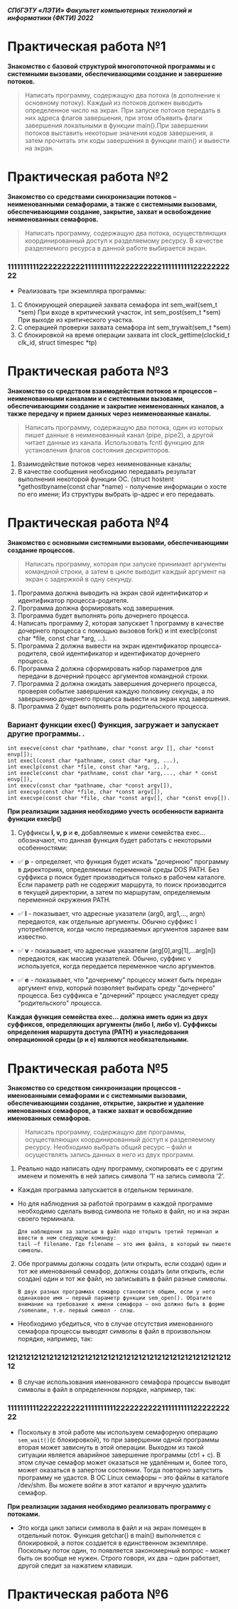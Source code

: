 ***СПбГЭТУ «ЛЭТИ»
Факультет компьютерных технологий и информатики (ФКТИ) 2022***
# Практическая работа №1
**Знакомство с базовой структурой многопоточной программы и с системными вызовами, обеспечивающими создание и завершение потоков.**
>Написать программу, содержащую два потока (в дополнение к основному потоку). Каждый из потоков должен выводить определенное число на экран.
При запуске потоков передать в них адреса флагов завершения, при этом объявить флаги завершения локальными в функции main().При завершении потоков выставить некоторые значения кодов завершения, а затем прочитать эти коды завершения в функции main() и вывести на экран.
# Практическая работа №2
**Знакомство со средствами синхронизации потоков – неименованными семафорами, а также с системными вызовами, обеспечивающими создание, закрытие, захват и освобождение неименованных семафоров.**
>Написать программу, содержащую два потока, осуществляющих координированный доступ к разделяемому ресурсу. В качестве разделяемого ресурса в данной работе выбирается экран.

### 111111111122222222221111111111222222222211111111112222222222
- Реализовать три экземпляра программы:
1. С блокирующей операцией захвата семафора int sem_wait(sem_t *sem) При входе в критический участок, int sem_post(sem_t *sem) При выходе из критического участка.
2. С операцией проверки захвата семафора int sem_trywait(sem_t *sem) 
3. С блокировкой на время операции захвата int clock_gettime(clockid_t clk_id, struct timespec *tp)
# Практическая работа №3
**Знакомство со средством взаимодействия потоков и процессов – неименованными каналами и с системными вызовами, обеспечивающими создание и закрытие неименованных каналов, а также передачу и прием данных через неименованные каналы.**
>Написать программу, содержащую два потока, один из которых пишет данные в неименованный канал (pipe, pipe2), а другой читает данные из канала.
>Использовать fcntl функцию для установления флагов состояния дескрипторов.
1. Взаимодействие потоков через неименованные каналы;
2. В качестве сообщения необходимо передавать результат выполнения некоторой функции ОС. (struct hostent *gethostbyname(const char *name) - получение информации о хосте по его имени; Из структуры выбрать ip-адрес и его передавать.
# Практическая работа №4
**Знакомство с основными системными вызовами, обеспечивающими создание процессов.**
>Написать программу, которая при запуске принимает аргументы командной строки, а затем в цикле выводит каждый аргумент на экран с задержкой в одну секунду.
1. Программа  должна выводить на экран свой идентификатор и идентификатор процесса-родителя.
2. Программа  должна формировать код завершения.
3. Программа  будет выполнять роль дочернего процесса.
4. Написать программу 2, которая запускает 1 программу в качестве дочернего процесса с помощью вызовов fork() и int execlp(const char *file, const char *arg, ...).
5. Программа 2 должна вывести на экран идентификатор процесса-родителя, свой идентификатор и идентификатор дочернего процесса.
6. Программа 2 должна сформировать набор параметров для передачи в дочерний процесс аргументов командной строки.
7. Программа 2 должна ожидать завершения дочернего процесса, проверяя событие завершения каждую половину секунды, а по завершению дочернего процесса вывести на экран код завершения.
8. Программа 2 будет выполнять роль родительского процесса. 
### Вариант функции exec()  Функция, загружает и запускает другие программы.  . 
  
    int execve(const char *pathname, char *const argv [], char *const envp[]);
    int execl(const char *pathname, const char *arg, ...),
    int execlp(const char *file, const char *arg, ...),
    int execle(const char *pathname, const char *arg,..., char * const envp[]),
    int execv(const char *pathname, char *const argv[]),
    int execvp(const char *file, char *const argv[]),
    int execvpe(const char *file, char *const argv[], char *const envp[]).
**При реализации задания необходимо учесть особенности варианта функции execlp()**
1. Суффиксы **l, v, p** и **e**, добавляемые к имени семейства exec... обозначают, что данная функция будет работать с некоторыми особенностями:

-  &#9989; **p** - определяет, что функция будет искать "дочернюю" программу в директориях, определяемых переменной среды DOS PATH. Без суффикса p поиск будет  производиться только в рабочем каталоге. Если параметр path  не  содержит  маршрута, то поиск производится в текущей директории, а затем по маршрутaм, определяемым переменной окружения PATH.

-  &#9989; **l** - показывает, что адресные указатели (arg0, arg1,..., argn) передаются, как отдельные аргументы. Обычно суффикс l употребляется, когда число передаваемых аргументов заранее вам известно.

-  &#9989; **v** - показывает, что адресные указатели (arg[0],arg[1],...arg[n]) передаются, как массив указателей. Обычно, суффикс v используется, когда передаeтся переменное число аргументов.

-  &#9989; **e** - показывает, что "дочернему" процессу может быть передан аргумент envp, который позволяет выбирать среду "дочернего" процесса. Без суффикса e "дочерний" процесс унаследует среду "родительского" процесса.

**Каждая функция семейства exec... должна иметь один из двух суффиксов, определяющих аргументы (либо l, либо v). Суффиксы определения маршрута доступа (PATH) и унаследования операционной среды (p и e) являются необязательными.**
# Практическая работа №5
**Знакомство со средством синхронизации процессов - именованными семафорами и с системными вызовами, обеспечивающими создание, открытие, закрытие и удаление именованных семафоров, а также захват и освобождение именованных семафоров.**
>Написать программу, содержащую две программы, осуществляющих координированный доступ к разделяемому ресурсу. Необходимо выбрать общий ресурс – файл и осуществлять запись данных в него из двух программ.
1. Реально надо написать одну программу, скопировать ее с другим именем и поменять в ней запись символа ‘1’ на запись символа ‘2’.
- Каждая программа запускается в отдельном терминале.
- Но для наблюдения за работой программ в каждой программе необходимо сделать вывод символа не только в файл, но и на экран своего терминала.

      Для наблюдения за записью в файл надо открыть третий терминал и ввести в нем следующую команду:
      tail –f filename. Где filename – это имя файла, в который вы пишете символы.
2. Обе программы должны создать (или открыть, если создан) один и тот же именованный семафор, должны создать (или открыть, если создан) один и тот же файл, но записывать в файл разные символы.

      ```В двух разных программах семафор становится общим, если у него одинаковое имя – первый параметр функции sem_open(). Обратите внимание на требование к имени семафора – оно должно быть в форме /somename, т.е. первый символ - слэш.```
- Необходимо убедиться, что в случае отсутствия именованного семафора процессы выводят символы в файл в произвольном порядке, например, так:

### 121212121212121212121212121212121212121212121212121212121212
- В случае использования именованного семафора процессы выводят символы в файл в определенном порядке, например, так:
### 111111111122222222221111111111222222222211111111112222222222
- Поскольку в этой работе мы используем семафорную операцию ```sem_wait()```(с блокировкой), то при завершении одной программы вторая может зависнуть в этой операции. Выходом из такой ситуации является аварийное завершение программы (ctrl + с). В этом случае семафор может оказаться не удалённым и, более того, может оказаться в запертом состоянии. Тогда повторно запустить программу не удастся. В ОС Linux семафоры – это файлы в каталоге /dev/shm. Вы можете войти в этот каталог и вручную удалить семафор.

**При реализации задания необходимо реализовать программу с потоками.**
- Это когда цикл записи символа в файл и на экран помещен в отдельный поток. Функция getchar() в main() выполняется с блокировкой, а поток создается в единственном экземпляре. Поскольку поток один, то появляется закономерный вопрос – может быть он вообще не нужен. Строго говоря, их два – один работает, другой следит за нажатием клавиши.
# Практическая работа №6
